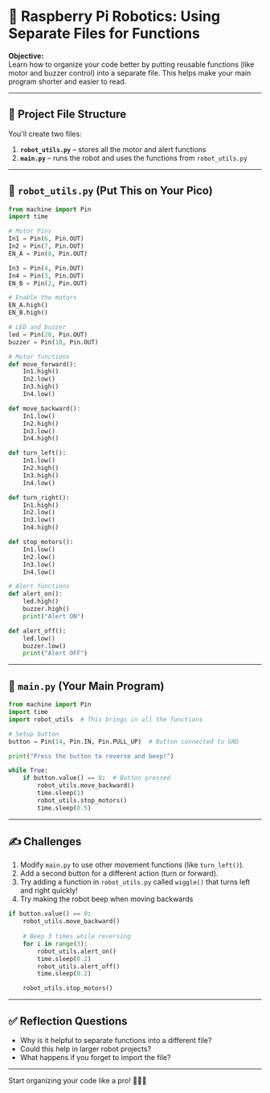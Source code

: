 
# 🧠 Raspberry Pi Robotics: Using Separate Files for Functions

**Objective:**  
Learn how to organize your code better by putting reusable functions (like motor and buzzer control) into a separate file. This helps make your main program shorter and easier to read.

---

## 📂 Project File Structure

You'll create two files:

1. **`robot_utils.py`** – stores all the motor and alert functions  
2. **`main.py`** – runs the robot and uses the functions from `robot_utils.py`

---

## 🧱 `robot_utils.py` (Put This on Your Pico)

```python
from machine import Pin
import time

# Motor Pins
In1 = Pin(6, Pin.OUT)
In2 = Pin(7, Pin.OUT)
EN_A = Pin(8, Pin.OUT)

In3 = Pin(4, Pin.OUT)
In4 = Pin(3, Pin.OUT)
EN_B = Pin(2, Pin.OUT)

# Enable the motors
EN_A.high()
EN_B.high()

# LED and buzzer
led = Pin(28, Pin.OUT)
buzzer = Pin(10, Pin.OUT)

# Motor functions
def move_forward():
    In1.high()
    In2.low()
    In3.high()
    In4.low()

def move_backward():
    In1.low()
    In2.high()
    In3.low()
    In4.high()

def turn_left():
    In1.low()
    In2.high()
    In3.high()
    In4.low()

def turn_right():
    In1.high()
    In2.low()
    In3.low()
    In4.high()

def stop_motors():
    In1.low()
    In2.low()
    In3.low()
    In4.low()

# Alert functions
def alert_on():
    led.high()
    buzzer.high()
    print("Alert ON")

def alert_off():
    led.low()
    buzzer.low()
    print("Alert OFF")
```

---

## 🧱 `main.py` (Your Main Program)

```python
from machine import Pin
import time
import robot_utils  # This brings in all the functions

# Setup button
button = Pin(14, Pin.IN, Pin.PULL_UP)  # Button connected to GND

print("Press the button to reverse and beep!")

while True:
    if button.value() == 0:  # Button pressed
        robot_utils.move_backward()
        time.sleep(1)
        robot_utils.stop_motors()
        time.sleep(0.5)
```

---

## ✍️ Challenges

1. Modify `main.py` to use other movement functions (like `turn_left()`).
2. Add a second button for a different action (turn or forward).
3. Try adding a function in `robot_utils.py` called `wiggle()` that turns left and right quickly!
4. Try making the robot beep when moving backwards

```python
if button.value() == 0:
    robot_utils.move_backward()
    
    # Beep 3 times while reversing
    for i in range(3):
        robot_utils.alert_on()
        time.sleep(0.2)
        robot_utils.alert_off()
        time.sleep(0.2)

    robot_utils.stop_motors()
```

---
## ✅ Reflection Questions

- Why is it helpful to separate functions into a different file?
- Could this help in larger robot projects?
- What happens if you forget to import the file?

---

Start organizing your code like a pro! 📁🦾💡
